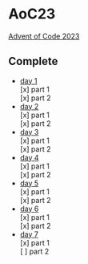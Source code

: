 # AoC23  
[Advent of Code 2023](https://adventofcode.com/2023)  
  
## Complete  
- [day 1](./day_1/main.go)  
[x] part 1  
[x] part 2  
- [day 2](./day_2/main.go)  
[x] part 1  
[x] part 2  
- [day 3](./day_3/main.go)  
[x] part 1  
[x] part 2  
- [day 4](./day_4/main.go)  
[x] part 1  
[x] part 2  
- [day 5](./day_5/main.go)  
[x] part 1  
[x] part 2  
- [day 6](./day_6/main.go)  
[x] part 1  
[x] part 2  
- [day 7](./day_7/main.go)  
[x] part 1  
[ ] part 2  
  
